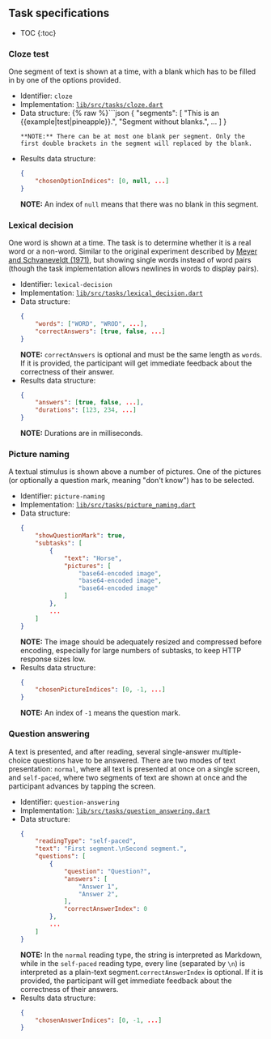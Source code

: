 ## Task specifications

- TOC
{:toc}

### Cloze test

One segment of text is shown at a time, with a blank which has to be filled in by one of the options provided.

- Identifier: `cloze`
- Implementation: [`lib/src/tasks/cloze.dart`](https://github.com/saeub/okra/blob/master/lib/src/tasks/cloze.dart)
- Data structure:
  {% raw %}```json
  {
      "segments": [
          "This is an {{example|test|pineapple}}.",
          "Segment without blanks.",
          ...
      ]
  }
  ```{% endraw %}
  **NOTE:** There can be at most one blank per segment. Only the first double brackets in the segment will replaced by the blank.
- Results data structure:
  ```json
  {
      "chosenOptionIndices": [0, null, ...]
  }
  ```
  **NOTE:** An index of `null` means that there was no blank in this segment.

### Lexical decision

One word is shown at a time. The task is to determine whether it is a real word or a non-word. Similar to the original experiment described by [Meyer and Schvaneveldt (1971)](https://psycnet.apa.org/record/1972-04123-001), but showing single words instead of word pairs (though the task implementation allows newlines in words to display pairs).

- Identifier: `lexical-decision`
- Implementation: [`lib/src/tasks/lexical_decision.dart`](https://github.com/saeub/okra/blob/master/lib/src/tasks/lexical_decision.dart)
- Data structure:
  ```json
  {
      "words": ["WORD", "WROD", ...],
      "correctAnswers": [true, false, ...]
  }
  ```
  **NOTE:** `correctAnswers` is optional and must be the same length as `words`. If it is provided, the participant will get immediate feedback about the correctness of their answer.
- Results data structure:
  ```json
  {
      "answers": [true, false, ...],
      "durations": [123, 234, ...]
  }
  ```
  **NOTE:** Durations are in milliseconds.

### Picture naming

A textual stimulus is shown above a number of pictures. One of the pictures (or optionally a question mark, meaning "don't know") has to be selected.

- Identifier: `picture-naming`
- Implementation: [`lib/src/tasks/picture_naming.dart`](https://github.com/saeub/okra/blob/master/lib/src/tasks/picture_naming.dart)
- Data structure:
  ```json
  {
      "showQuestionMark": true,
      "subtasks": [
          {
              "text": "Horse",
              "pictures": [
                  "base64-encoded image",
                  "base64-encoded image",
                  "base64-encoded image"
              ]
          },
          ...
      ]
  }
  ```
  **NOTE:** The image should be adequately resized and compressed before encoding, especially for large numbers of subtasks, to keep HTTP response sizes low.
- Results data structure:
  ```json
  {
      "chosenPictureIndices": [0, -1, ...]
  }
  ```
  **NOTE:** An index of `-1` means the question mark.

### Question answering

A text is presented, and after reading, several single-answer multiple-choice questions have to be answered. There are two modes of text presentation: `normal`, where all text is presented at once on a single screen, and `self-paced`, where two segments of text are shown at once and the participant advances by tapping the screen.

- Identifier: `question-answering`
- Implementation: [`lib/src/tasks/question_answering.dart`](https://github.com/saeub/okra/blob/master/lib/src/tasks/question_answering.dart)
- Data structure:
  ```json
  {
      "readingType": "self-paced",
      "text": "First segment.\nSecond segment.",
      "questions": [
          {
              "question": "Question?",
              "answers": [
                  "Answer 1",
                  "Answer 2",
              ],
              "correctAnswerIndex": 0
          },
          ...
      ]
  }
  ```
  **NOTE:** In the `normal` reading type, the string is interpreted as Markdown, while in the `self-paced` reading type, every line (separated by `\n`) is interpreted as a plain-text segment.`correctAnswerIndex` is optional. If it is provided, the participant will get immediate feedback about the correctness of their answers.
- Results data structure:
  ```json
  {
      "chosenAnswerIndices": [0, -1, ...]
  }
  ```

